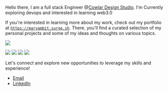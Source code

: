 
Hello there, I am a full stack Engineer @[Cowlar Design Studio](https://cowlardesignstudio.com/). I'm Currently exploring devops and interested in learning web3.0


If you're interested in learning more about my work, check out my portfolio at [`https://maryambit.surge.sh`](https://maryambit.surge.sh). There, you'll find a curated selection of my personal projects and some of my ideas and thoughts on various topics.

<p align="left"><img align="center" src="https://streak-stats.demolab.com/?user=maryam-bit&currStreakNum=2FD3EB&fire=pink&sideLabels=F00&date_format=j/n/Y&theme=github-dark" /></p>

<img src="https://github-readme-stats.vercel.app/api?username=maryam-bit&theme=shadow_green" />
<img src="https://github-readme-stats.vercel.app/api/top-langs/?username=maryam-bit&layout=compact&theme=shadow_green&hide_progress=true" />

<img src="https://github-readme-stats.vercel.app/api?username=maryam-bit&theme=chartreuse-dark" />
<img src="https://github-readme-stats.vercel.app/api/top-langs/?username=maryam-bit&layout=compact&theme=chartreuse-dark&hide_progress=true" />

Let's connect and explore new opportunities to leverage my skills and experience!
* [Email](noormaryam530@gmail.com)
* [LinkedIn](https://www.linkedin.com/in/maryam-noor-/)
